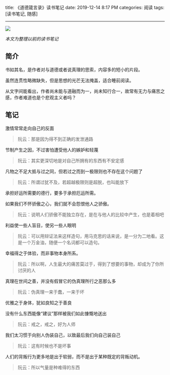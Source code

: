 title: 《道德箴言录》读书笔记
date: 2019-12-14 8:17 PM
categories: 阅读
tags: [读书笔记, 随感]


---

![](https://image.ponder.work/mweb/2019-12-15-15763936994979.jpg)

*本文为整理以前的读书笔记*

## 简介
书如其名，是作者对与道德或者说真理的思索，内容多的短小的片段。

虽然连贯性略微缺失，但是思想的光芒无法掩盖，适合睡前阅读。

从文字间能看出，作者尚未能与道融而为一，尚未知行合一，故常有无力与痛苦之感，作者难道也是个悲观主义者吗？

<!--more-->

## 笔记
激情常常走向自己的反面
> 阮云：那是因为得不到正确的发泄通路

节制产生之因，不过害怕遭受他人的嫉妒和轻蔑
> 阮云：其实更深切地是对自己所拥有的东西有不安定感

凡物之不足大抵与过之同，但若过之而到一极限则也不存在这个问题了
> 阮云：所谓过犹不及，若超越极限则是超脱，也叫能放下

承担好运所需要的德行，要多于承担厄运所需。

如果我们不怀骄傲之心，我们就不会怨恨他人之骄傲。
> 阮云：说明人们骄傲不能独立存在，是在与他人的比较中产生，也是着相吧

利益使一些人盲目，使另一些人眼明
> 阮云：可以用辩证法来这样造句，用马克思的话来说，是一分为二地看。这是一个万金油，随便一个名词都可以造句。

幸福得之于体验，而非事物本身所系。
> 阮云：所以啊，人生最大的痛苦莫过于，得到了想要的事物，却成为了你所讨厌的人

真理在世间之善，并没有假冒它的伪真理所行之恶那么多
> 阮云：伪真理一来于蠢，一来于坏

优雅之于身体，犹如良知之于善良

没有什么东西能像“建议”那样被我们如此慷慨地送出
> 阮云：戒之，戒之，好为人师

我们太习惯于向别人伪装自己，以致最后我们向自己装自己
> 阮云：这有时候也不是坏事

人们的背叛行为更多地是出于软弱，而不是出于某种既定的背叛动机。
> 阮云：所以气量是种难得的东西
